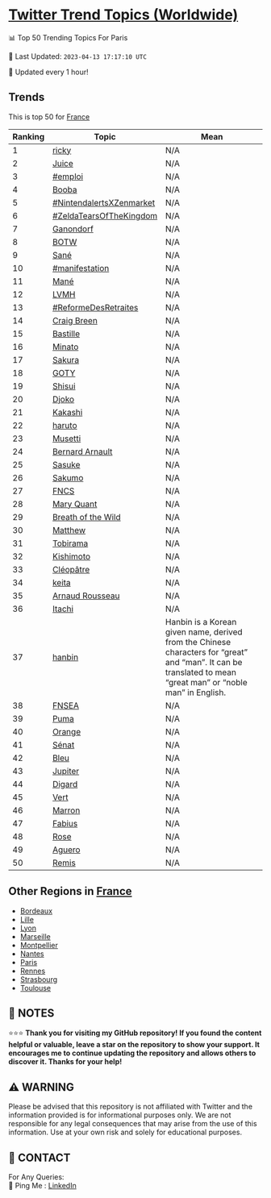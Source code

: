 [Twitter Trend Topics (Worldwide)](https://github.com/ErcinDedeoglu/Twitter-Trend-Topics)
==========


📊 Top 50 Trending Topics For Paris

📆 Last Updated: `2023-04-13 17:17:10 UTC`

🔧 Updated every 1 hour!


## Trends

This is top 50 for [France](</France>)

| Ranking | Topic | Mean |
| ------- | ------------ | ------------ |
| 1 | [ricky](http://twitter.com/search?q=ricky) | N/A |
| 2 | [Juice](http://twitter.com/search?q=Juice) | N/A |
| 3 | [#emploi](http://twitter.com/search?q=%23emploi) | N/A |
| 4 | [Booba](http://twitter.com/search?q=Booba) | N/A |
| 5 | [#NintendalertsXZenmarket](http://twitter.com/search?q=%23NintendalertsXZenmarket) | N/A |
| 6 | [#ZeldaTearsOfTheKingdom](http://twitter.com/search?q=%23ZeldaTearsOfTheKingdom) | N/A |
| 7 | [Ganondorf](http://twitter.com/search?q=Ganondorf) | N/A |
| 8 | [BOTW](http://twitter.com/search?q=BOTW) | N/A |
| 9 | [Sané](http://twitter.com/search?q=San%c3%a9) | N/A |
| 10 | [#manifestation](http://twitter.com/search?q=%23manifestation) | N/A |
| 11 | [Mané](http://twitter.com/search?q=Man%c3%a9) | N/A |
| 12 | [LVMH](http://twitter.com/search?q=LVMH) | N/A |
| 13 | [#ReformeDesRetraites](http://twitter.com/search?q=%23ReformeDesRetraites) | N/A |
| 14 | [Craig Breen](http://twitter.com/search?q=Craig+Breen) | N/A |
| 15 | [Bastille](http://twitter.com/search?q=Bastille) | N/A |
| 16 | [Minato](http://twitter.com/search?q=Minato) | N/A |
| 17 | [Sakura](http://twitter.com/search?q=Sakura) | N/A |
| 18 | [GOTY](http://twitter.com/search?q=GOTY) | N/A |
| 19 | [Shisui](http://twitter.com/search?q=Shisui) | N/A |
| 20 | [Djoko](http://twitter.com/search?q=Djoko) | N/A |
| 21 | [Kakashi](http://twitter.com/search?q=Kakashi) | N/A |
| 22 | [haruto](http://twitter.com/search?q=haruto) | N/A |
| 23 | [Musetti](http://twitter.com/search?q=Musetti) | N/A |
| 24 | [Bernard Arnault](http://twitter.com/search?q=Bernard+Arnault) | N/A |
| 25 | [Sasuke](http://twitter.com/search?q=Sasuke) | N/A |
| 26 | [Sakumo](http://twitter.com/search?q=Sakumo) | N/A |
| 27 | [FNCS](http://twitter.com/search?q=FNCS) | N/A |
| 28 | [Mary Quant](http://twitter.com/search?q=Mary+Quant) | N/A |
| 29 | [Breath of the Wild](http://twitter.com/search?q=Breath+of+the+Wild) | N/A |
| 30 | [Matthew](http://twitter.com/search?q=Matthew) | N/A |
| 31 | [Tobirama](http://twitter.com/search?q=Tobirama) | N/A |
| 32 | [Kishimoto](http://twitter.com/search?q=Kishimoto) | N/A |
| 33 | [Cléopâtre](http://twitter.com/search?q=Cl%c3%a9op%c3%a2tre) | N/A |
| 34 | [keita](http://twitter.com/search?q=keita) | N/A |
| 35 | [Arnaud Rousseau](http://twitter.com/search?q=Arnaud+Rousseau) | N/A |
| 36 | [Itachi](http://twitter.com/search?q=Itachi) | N/A |
| 37 | [hanbin](http://twitter.com/search?q=hanbin) | Hanbin is a Korean given name, derived from the Chinese characters for “great” and “man”. It can be translated to mean “great man” or “noble man” in English. |
| 38 | [FNSEA](http://twitter.com/search?q=FNSEA) | N/A |
| 39 | [Puma](http://twitter.com/search?q=Puma) | N/A |
| 40 | [Orange](http://twitter.com/search?q=Orange) | N/A |
| 41 | [Sénat](http://twitter.com/search?q=S%c3%a9nat) | N/A |
| 42 | [Bleu](http://twitter.com/search?q=Bleu) | N/A |
| 43 | [Jupiter](http://twitter.com/search?q=Jupiter) | N/A |
| 44 | [Digard](http://twitter.com/search?q=Digard) | N/A |
| 45 | [Vert](http://twitter.com/search?q=Vert) | N/A |
| 46 | [Marron](http://twitter.com/search?q=Marron) | N/A |
| 47 | [Fabius](http://twitter.com/search?q=Fabius) | N/A |
| 48 | [Rose](http://twitter.com/search?q=Rose) | N/A |
| 49 | [Aguero](http://twitter.com/search?q=Aguero) | N/A |
| 50 | [Remis](http://twitter.com/search?q=Remis) | N/A |



## Other Regions in [France](</France>)

* [Bordeaux](</France/Bordeaux.md>)
* [Lille](</France/Lille.md>)
* [Lyon](</France/Lyon.md>)
* [Marseille](</France/Marseille.md>)
* [Montpellier](</France/Montpellier.md>)
* [Nantes](</France/Nantes.md>)
* [Paris](</France/Paris.md>)
* [Rennes](</France/Rennes.md>)
* [Strasbourg](</France/Strasbourg.md>)
* [Toulouse](</France/Toulouse.md>)



## 📝 NOTES

⭐⭐⭐ **Thank you for visiting my GitHub repository! If you found the content helpful or valuable, leave a star on the repository to show your support. It encourages me to continue updating the repository and allows others to discover it. Thanks for your help!**


## ⚠️ WARNING

Please be advised that this repository is not affiliated with Twitter and the information provided is for informational purposes only. We are not responsible for any legal consequences that may arise from the use of this information. Use at your own risk and solely for educational purposes.


## 📨 CONTACT

 For Any Queries:  
            🏓 Ping Me : [LinkedIn](https://www.linkedin.com/in/ercindedeoglu/)
